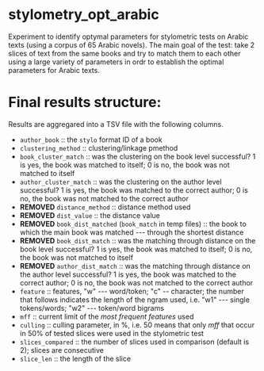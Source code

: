 # stylometry\_opt\_arabic

Experiment to identify optymal parameters for stylometric tests on Arabic texts (using a corpus of 65 Arabic novels). The main goal of the test: take 2 slices of text from the same books and try to match them to each other using a large variety of parameters in ordr to establish the optimal parameters for Arabic texts.

# Final results structure:

Results are aggregared into a TSV file with the following columns.

- `author_book` :: the `stylo` format ID of a book
- `clustering_method` :: clustering/linkage pmethod
- `book_cluster_match` :: was the clustering on the book level successful? 1 is yes, the book was matched to itself; 0 is no, the book was not matched to itself 
- `author_cluster_match` :: was the clustering on the author level successful? 1 is yes, the book was matched to the correct author; 0 is no, the book was not matched to the correct author 
- **REMOVED** `distance_method` :: distance method used
- **REMOVED** `dist_value` :: the distance value
- **REMOVED** `book_dist_matched` (`book_match` in temp files) :: the book to which the main book was matched --- through the shortest distance
- **REMOVED** `book_dist_match` :: was the matching through distance on the book level successful? 1 is yes, the book was matched to itself; 0 is no, the book was not matched to itself
- **REMOVED** `author_dist_match` :: was the matching through distance on the author level successful? 1 is yes, the book was matched to the correct author; 0 is no, the book was not matched to the correct author
- `feature` :: features, "w" --- word/token; "c" -- character; the number that follows indicates the length of the ngram used, i.e. "w1" --- single tokens/words; "w2" --- token/word bigrams
- `mff` :: current limit of the *most frequent features* used
- `culling` :: culling parameter, in %, i.e. 50 means that only *mff* that occur in 50% of tested slices were used in the stylometric test
- `slices_compared` :: the number of slices used in comparison (default is 2); slices are consecutive
- `slice_len` :: the length of the slice